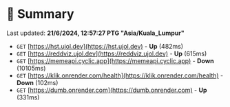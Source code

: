 # 📖 Summary
Last updated: **21/6/2024, 12:57:27 PTG "Asia/Kuala_Lumpur"**

- `GET` [https://hst.ujol.dev](https://hst.ujol.dev) - **Up** (482ms)
- `GET` [https://reddviz.ujol.dev](https://reddviz.ujol.dev) - **Up** (615ms)
- `GET` [https://memeapi.cyclic.app](https://memeapi.cyclic.app) - **Down** (10105ms)
- `GET` [https://klik.onrender.com/health](https://klik.onrender.com/health) - **Down** (102ms)
- `GET` [https://dumb.onrender.com](https://dumb.onrender.com) - **Up** (331ms)
